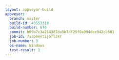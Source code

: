 ```yaml
---
layout: appveyor-build
appveyor:
  branch: master
  build-id: 48553310
  build-number: 676
  commit: b09b7c3a214387da5b7df25f0a094dee942cb501
  job-id: 7sabmevtijofl24r
  job-number: 3
  os-name: Windows
  test-result: 1
---
```

